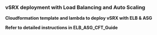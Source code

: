 ### vSRX deployment with Load Balancing and Auto Scaling

**Cloudformation template and lambda to deploy vSRX with ELB & ASG**

**Refer to detailed instructions in ELB_ASG_CFT_Guide**
